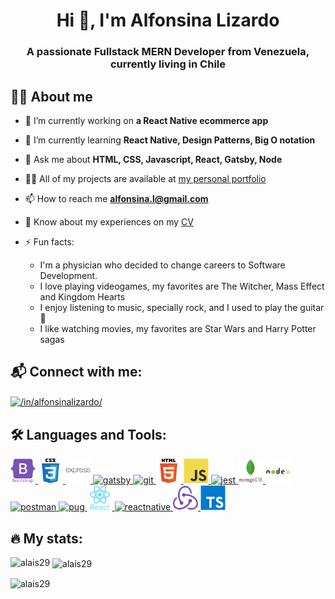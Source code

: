<h1 align="center">Hi 👋, I'm Alfonsina Lizardo</h1>
<h3 align="center">A passionate Fullstack MERN Developer from Venezuela, currently living in Chile</h3>

<h2 align="left">👩‍💻 About me</h2>

- 🔭 I’m currently working on **a React Native ecommerce app**

- 🌱 I’m currently learning **React Native, Design Patterns, Big O notation**

- 💬 Ask me about **HTML, CSS, Javascript, React, Gatsby, Node**

- 👨‍💻 All of my projects are available at [my personal portfolio](https://alfonsinalizardo.netlify.app/)

- 📫 How to reach me **alfonsina.l@gmail.com**

- 📄 Know about my experiences on my [CV](https://drive.google.com/file/d/1pFEq0iGux0PD96aVIFfeH_fR-o1ydevb/view)

- ⚡ Fun facts:
  - I'm a physician who decided to change careers to Software Development.
  - I love playing videogames, my favorites are The Witcher, Mass Effect and Kingdom Hearts
  - I enjoy listening to music, specially rock, and I used to play the guitar 🎸
  - I like watching movies, my favorites are Star Wars and Harry Potter sagas

<h2 align="left">📬 Connect with me:</h2>
<p align="left">
<a href="https://linkedin.com/in//in/alfonsinalizardo/" target="blank"><img align="center" src="https://raw.githubusercontent.com/rahuldkjain/github-profile-readme-generator/master/src/images/icons/Social/linked-in-alt.svg" alt="/in/alfonsinalizardo/" height="30" width="40" /></a>
</p>

<h2 align="left">🛠️ Languages and Tools:</h2>
<p align="left"> <a href="https://getbootstrap.com" target="_blank" rel="noreferrer"> <img src="https://raw.githubusercontent.com/devicons/devicon/master/icons/bootstrap/bootstrap-plain-wordmark.svg" alt="bootstrap" width="40" height="40"/> </a> <a href="https://www.w3schools.com/css/" target="_blank" rel="noreferrer"> <img src="https://raw.githubusercontent.com/devicons/devicon/master/icons/css3/css3-original-wordmark.svg" alt="css3" width="40" height="40"/> </a> <a href="https://expressjs.com" target="_blank" rel="noreferrer"> <img src="https://raw.githubusercontent.com/devicons/devicon/master/icons/express/express-original-wordmark.svg" alt="express" width="40" height="40"/> </a> <a href="https://www.gatsbyjs.com/" target="_blank" rel="noreferrer"> <img src="https://www.vectorlogo.zone/logos/gatsbyjs/gatsbyjs-icon.svg" alt="gatsby" width="40" height="40"/> </a> <a href="https://git-scm.com/" target="_blank" rel="noreferrer"> <img src="https://www.vectorlogo.zone/logos/git-scm/git-scm-icon.svg" alt="git" width="40" height="40"/> </a> <a href="https://www.w3.org/html/" target="_blank" rel="noreferrer"> <img src="https://raw.githubusercontent.com/devicons/devicon/master/icons/html5/html5-original-wordmark.svg" alt="html5" width="40" height="40"/> </a> <a href="https://developer.mozilla.org/en-US/docs/Web/JavaScript" target="_blank" rel="noreferrer"> <img src="https://raw.githubusercontent.com/devicons/devicon/master/icons/javascript/javascript-original.svg" alt="javascript" width="40" height="40"/> </a> <a href="https://jestjs.io" target="_blank" rel="noreferrer"> <img src="https://www.vectorlogo.zone/logos/jestjsio/jestjsio-icon.svg" alt="jest" width="40" height="40"/> </a> <a href="https://www.mongodb.com/" target="_blank" rel="noreferrer"> <img src="https://raw.githubusercontent.com/devicons/devicon/master/icons/mongodb/mongodb-original-wordmark.svg" alt="mongodb" width="40" height="40"/> </a> <a href="https://nodejs.org" target="_blank" rel="noreferrer"> <img src="https://raw.githubusercontent.com/devicons/devicon/master/icons/nodejs/nodejs-original-wordmark.svg" alt="nodejs" width="40" height="40"/> </a> <a href="https://postman.com" target="_blank" rel="noreferrer"> <img src="https://www.vectorlogo.zone/logos/getpostman/getpostman-icon.svg" alt="postman" width="40" height="40"/> </a> <a href="https://pugjs.org" target="_blank" rel="noreferrer"> <img src="https://cdn.worldvectorlogo.com/logos/pug.svg" alt="pug" width="40" height="40"/> </a> <a href="https://reactjs.org/" target="_blank" rel="noreferrer"> <img src="https://raw.githubusercontent.com/devicons/devicon/master/icons/react/react-original-wordmark.svg" alt="react" width="40" height="40"/> </a> <a href="https://reactnative.dev/" target="_blank" rel="noreferrer"> <img src="https://reactnative.dev/img/header_logo.svg" alt="reactnative" width="40" height="40"/> </a> <a href="https://redux.js.org" target="_blank" rel="noreferrer"> <img src="https://raw.githubusercontent.com/devicons/devicon/master/icons/redux/redux-original.svg" alt="redux" width="40" height="40"/> </a> <a href="https://www.typescriptlang.org/" target="_blank" rel="noreferrer"> <img src="https://raw.githubusercontent.com/devicons/devicon/master/icons/typescript/typescript-original.svg" alt="typescript" width="40" height="40"/> </a> </p>

<h2 align="left">🔥 My stats:</h2>

<p><img align="left" src="https://github-readme-stats.vercel.app/api/top-langs?username=alais29&show_icons=true&locale=en&layout=compact" alt="alais29" /></p>

<p>&nbsp;<img align="center" src="https://github-readme-stats.vercel.app/api?username=alais29&show_icons=true&locale=en" alt="alais29" /></p>

<p><img align="center" src="https://github-readme-streak-stats.herokuapp.com/?user=alais29&" alt="alais29" /></p>


<!--
**Alais29/Alais29** is a ✨ _special_ ✨ repository because its `README.md` (this file) appears on your GitHub profile.

Here are some ideas to get you started:

- 🔭 I’m currently working on ...
- 🌱 I’m currently learning ...
- 👯 I’m looking to collaborate on ...
- 🤔 I’m looking for help with ...
- 💬 Ask me about ...
- 📫 How to reach me: ...
- 😄 Pronouns: ...
- ⚡ Fun fact: ...
-->
